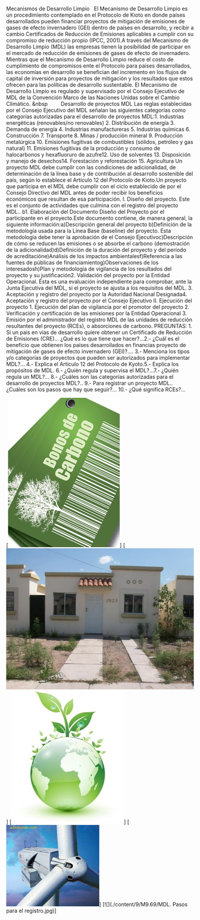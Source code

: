  Mecanismos de Desarrollo Limpio   El Mecanismo de Desarrollo Limpio es un procedimiento contemplado en el Protocolo de Kioto en donde países desarrollados pueden financiar proyectos de mitigación de emisiones de gases de efecto invernadero (GEI) dentro de países en desarrollo, y recibir a cambio Certificados de Reducción de Emisiones aplicables a cumplir con su compromiso de reducción propio (IPCC, 2001).A través del Mecanismo de Desarrollo Limpio (MDL) las empresas tienen la posibilidad de participar en el mercado de reducción de emisiones de gases de efecto de invernadero. Mientras que el Mecanismo de Desarrollo Limpio reduce el costo de cumplimiento de compromisos ente el Protocolo para países desarrollados, las economías en desarrollo se benefician del incremento en los flujos de capital de inversión para proyectos de mitigación y los resultados que estos ofrecen para las políticas de desarrollo sustentable. El Mecanismo de Desarrollo Limpio es regulado y supervisado por el Consejo Ejecutivo de MDL de la Convención Marco de las Naciones Unidas sobre el Cambio Climático. &nbsp         Desarrollo de proyectos MDL Las reglas establecidas por el Consejo Ejecutivo del MDL señalan las siguientes categorías como categorías autorizadas para el desarrollo de proyectos MDL:1. Industrias energéticas (renovables/no renovables) 2. Distribución de energía 3. Demanda de energía 4. Industrias manufactureras 5. Industrias químicas 6. Construcción 7. Transporte 8. Minas / producción mineral 9. Producción metalúrgica 10. Emisiones fugitivas de combustibles (sólidos, petróleo y gas natural) 11. Emisiones fugitivas de la producción y consumo de halocarbonos y hexafluoruro de azufre12. Uso de solventes 13. Disposición y manejo de desechos14. Forestación y reforestación 15. Agricultura Un proyecto MDL debe cumplir con las condiciones de adicionalidad, de determinación de la línea base y de contribución al desarrollo sostenible del país, según lo establece el Artículo 12 del Protocolo de Kioto.Un proyecto que participa en el MDL debe cumplir con el ciclo establecido de por el Consejo Directivo del MDL antes de poder recibir los beneficios económicos que resultan de esa participación. I. Diseño del proyecto. Este es el conjunto de actividades que culmina con el registro del proyecto MDL.. b1. Elaboración del Documento Diseño del Proyecto por el participante en el proyecto.Este documento contiene, de manera general, la siguiente información:a)Descripción general del proyecto b)Definición de la metodología usada para la Línea Base (baseline) del proyecto. Esta metodología debe tener la aprobación de el Consejo Ejecutivoc)Descripción de cómo se reducen las emisiones o se absorbe el carbono (demostración de la adicionalidad)d)Definición de la duración del proyecto y del período de acreditacióne)Análisis de los impactos ambientalesf)Referencia a las fuentes de públicas de financiamientog)Observaciones de los interesadosh)Plan y metodología de vigilancia de los resultados del proyecto y su justificación2. Validación del proyecto por la Entidad Operacional. Ésta es una evaluación independiente para comprobar, ante la Junta Ejecutiva del MDL, si el proyecto se ajusta a los requisitos del MDL. 3. Aceptación y registro del proyecto por la Autoridad Nacional Designada4. Aceptación y registro del proyecto por el Consejo Ejecutivo II. Ejecución del proyecto 1. Ejecución del plan de vigilancia por el promotor del proyecto 2. Verificación y certificación de las emisiones por la Entidad Operacional 3. Emisión por el administrador del registro MDL de las unidades de reducción resultantes del proyecto (RCEs), o absorciones de carbono. PREGUNTAS: 1. Si un país en vías de desarrollo quiere obtener un Certificado de Reducción de Emisiones (CRE)... ¿Qué es lo que tiene que hacer?...2.- ¿Cuál es el beneficio que obtienen los países desarrollados en financias proyecto de mitigación de gases de efecto invernadero (GEI)?.... 3.- Menciona los tipos y/o categorías de proyectos que pueden ser autorizados para implementar MDL?... 4.- Explica el Artículo 12 del Protocolo de Kyoto.5.- Explica los propósitos de MDL. 6.- ¿Quién regula y supervisa el MDL?...7.- ¿Quién regula un MDL?... 8.- ¿Cuáles son las categorías autorizadas para el desarrollo de proyectos MDL?.. 9.- Para registrar un proyecto MDL.. ¿Cuáles son los pasos que hay que seguir?... 10.- ¿Qué significa RCEs?...     

[![](./content/9/M9.69/MDL.2.jpg)]
[![](./content/9/M9.69/MDL.4.jpg)]
[![](./content/9/M9.69/MDL.8.jpg)]
[![](./content/9/M9.69/MDL.3.jpg)]
[![](./content/9/M9.69/MDL. Pasos para el registro.jpg)]
